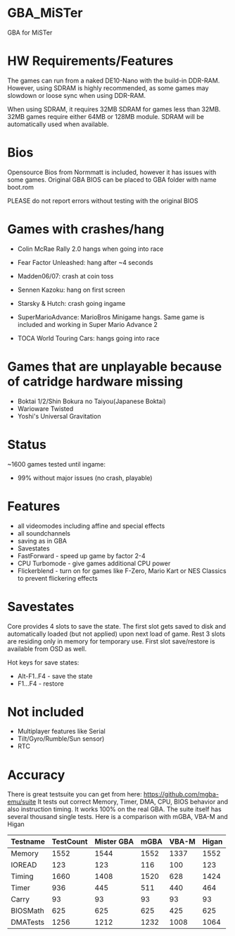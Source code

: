 # GBA_MiSTer
GBA for MiSTer

# HW Requirements/Features
The games can run from a naked DE10-Nano with the build-in DDR-RAM.
However, using SDRAM is highly recommended, as some games may slowdown or loose sync when using DDR-RAM.

When using SDRAM, it requires 32MB SDRAM for games less than 32MB. 32MB games require either 64MB or 128MB module.
SDRAM will be automatically used when available.

# Bios
Opensource Bios from Normmatt is included, however it has issues with some games.
Original GBA BIOS can be placed to GBA folder with name boot.rom

PLEASE do not report errors without testing with the original BIOS

# Games with crashes/hang
- Colin McRae Rally 2.0 hangs when going into race

- Fear Factor Unleashed: hang after ~4 seconds

- Madden06/07: crash at coin toss

- Sennen Kazoku: hang on first screen
- Starsky & Hutch: crash going ingame
- SuperMarioAdvance: MarioBros Minigame hangs. Same game is included  and working in Super Mario Advance 2

- TOCA World Touring Cars: hangs going into race

# Games that are unplayable because of catridge hardware missing
- Boktai 1/2/Shin Bokura no Taiyou(Japanese Boktai)
- Warioware Twisted
- Yoshi's Universal Gravitation

# Status
~1600 games tested until ingame:
- 99% without major issues (no crash, playable)

# Features
- all videomodes including affine and special effects
- all soundchannels
- saving as in GBA
- Savestates
- FastForward - speed up game by factor 2-4
- CPU Turbomode - give games additional CPU power
- Flickerblend - turn on for games like F-Zero, Mario Kart or NES Classics to prevent flickering effects

# Savestates
Core provides 4 slots to save the state. The first slot gets saved to disk and automatically loaded (but not applied)
upon next load of game. Rest 3 slots are residing only in memory for temporary use.
First slot save/restore is available from OSD as well. 


Hot keys for save states:
- Alt-F1..F4 - save the state
- F1...F4 - restore


# Not included
- Multiplayer features like Serial
- Tilt/Gyro/Rumble/Sun sensor)
- RTC

# Accuracy

There is great testsuite you can get from here: https://github.com/mgba-emu/suite
It tests out correct Memory, Timer, DMA, CPU, BIOS behavior and also instruction timing. It works 100% on the real GBA.
The suite itself has several thousand single tests. Here is a comparison with mGBA, VBA-M and Higan

Testname | TestCount | Mister GBA| mGBA | VBA-M | Higan
---------|-----------|-----------|------|-------|-------
Memory   |      1552 |  1544     | 1552 |  1337 | 1552
IOREAD   |       123 |   123     |  116 |   100 |  123
Timing   |      1660 |  1408     | 1520 |   628 | 1424
Timer    |       936 |   445     |  511 |   440 |  464
Carry    |        93 |    93     |   93 |    93 |   93
BIOSMath |       625 |   625     |  625 |   425 |  625
DMATests |      1256 |  1212     | 1232 |  1008 | 1064
